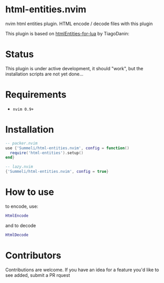# html-entities.nvim
nvim html entities plugin. HTML encode / decode files with this plugin

This plugin is based on [htmlEntities-for-lua](https://github.com/TiagoDanin/htmlEntities-for-lua) by TiagoDanin: 

# Status

This plugin is under active development, it should "work", but the installation scripts are not yet done...

# Requirements

- `nvim 0.9+`

# Installation

```lua
-- packer.nvim
use {'Summeli/html-entities.nvim', config = function()
  require('html-entities').setup()
end}

-- lazy.nvim
{'Summeli/html-entities.nvim', config = true}
```


# How to use
to encode, use: 
```lua
HtmlEncode
```
and to decode
```lua
HtmlDecode
```
# Contributors

Contributions are welcome. If you have an idea for a feature you'd like to see added, submit a PR rquest
